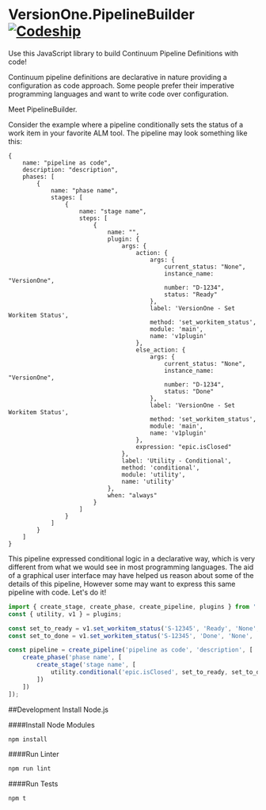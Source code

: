 # VersionOne.PipelineBuilder [![Codeship][ci-badge]][ci]

Use this JavaScript library to build Continuum Pipeline Definitions with code! 

Continuum pipeline definitions are declarative in nature providing a configuration as code approach.
Some people prefer their imperative programming languages and want to write code over configuration.

Meet PipelineBuilder.

Consider the example where a pipeline conditionally sets the status of a work item in your favorite ALM tool.
The pipeline may look something like this:

```
{
    name: "pipeline as code",
    description: "description",
    phases: [
        {
            name: "phase name",
            stages: [
                {
                    name: "stage name",
                    steps: [
                        {
                            name: "",
                            plugin: {
                                args: {
                                    action: {
                                        args: {
                                            current_status: "None",
                                            instance_name: "VersionOne",
                                            number: "D-1234",
                                            status: "Ready"
                                        },
                                        label: 'VersionOne - Set Workitem Status',
                                        method: 'set_workitem_status',
                                        module: 'main',
                                        name: 'v1plugin'
                                    },
                                    else_action: {
                                        args: {
                                            current_status: "None",
                                            instance_name: "VersionOne",
                                            number: "D-1234",
                                            status: "Done"
                                        },
                                        label: 'VersionOne - Set Workitem Status',
                                        method: 'set_workitem_status',
                                        module: 'main',
                                        name: 'v1plugin'
                                    },
                                    expression: "epic.isClosed"
                                },
                                label: 'Utility - Conditional',
                                method: 'conditional',
                                module: 'utility',
                                name: 'utility'
                            },
                            when: "always"
                        }
                    ]
                }
            ]
        }
    ]
}

```

This pipeline expressed conditional logic in a declarative way, which is very different from what we would see in most programming languages.
The aid of a graphical user interface may have helped us reason about some of the details of this pipeline, However some may want to express this same pipeline with code.
Let's do it!

```js
import { create_stage, create_phase, create_pipeline, plugins } from './../src/pipeline';
const { utility, v1 } = plugins;

const set_to_ready = v1.set_workitem_status('S-12345', 'Ready', 'None', 'VersionOne', 'always');
const set_to_done = v1.set_workitem_status('S-12345', 'Done', 'None', 'VersionOne', 'always');

const pipeline = create_pipeline('pipeline as code', 'description', [
    create_phase('phase name', [
        create_stage('stage name', [
            utility.conditional('epic.isClosed', set_to_ready, set_to_done, 'always')
        ])
    ])
]);

```


##Development
Install Node.js

####Install Node Modules
```bash
npm install
```

####Run Linter
```bash
npm run lint
```

####Run Tests
```bash
npm t
```


[ci]: http://img.shields.io/codeship/b8421c60-bc39-0134-78ef-5e9a8948951f.svg?style=flat-square
[ci]: https://codeship.com/projects/b8421c60-bc39-0134-78ef-5e9a8948951f/status?branch=master
[ci-badge]: http://img.shields.io/codeship/b8421c60-bc39-0134-78ef-5e9a8948951f.svg?style=flat-square
